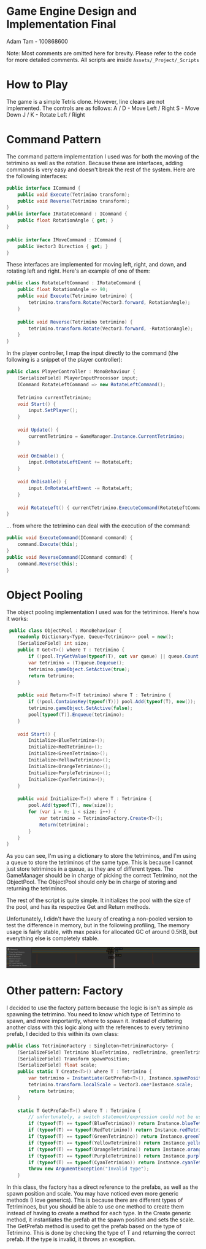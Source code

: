# Game Engine Design and Implementation Final

Adam Tam - 100868600

Note: Most comments are omitted here for brevity. Please refer to the code for more detailed comments.
All scripts are inside `Assets/_Project/_Scripts`

# How to Play
The game is a simple Tetris clone. However, line clears are not implemented.
The controls are as follows:
A / D - Move Left / Right
S - Move Down
J / K - Rotate Left / Right

# Command Pattern

The command pattern implementation I used was for both the moving of the tetrimino as well as the rotation.
Because these are interfaces, adding commands is very easy and doesn't break the rest of the system.
Here are the following interfaces:

```csharp   
public interface ICommand {
    public void Execute(Tetrimino transform);
    public void Reverse(Tetrimino transform);
}
public interface IRotateCommand : ICommand {
    public float RotationAngle { get; }
}
    
public interface IMoveCommand : ICommand {
    public Vector3 Direction { get; }
}
```

These interfaces are implemented for moving left, right, and down, and rotating left and right. 
Here's an example of one of them:
```csharp
public class RotateLeftCommand : IRotateCommand {
    public float RotationAngle => 90;
    public void Execute(Tetrimino tetrimino) {
        tetrimino.transform.Rotate(Vector3.forward, RotationAngle);
    }

    public void Reverse(Tetrimino tetrimino) {
        tetrimino.transform.Rotate(Vector3.forward, -RotationAngle);
    }
}
```

In the player controller, I map the input directly to the command (the following is a snippet of the player controller):
```csharp
public class PlayerController : MonoBehaviour {
    [SerializeField] PlayerInputProcessor input;
    ICommand RotateLeftCommand => new RotateLeftCommand();

    Tetrimino currentTetrimino;
    void Start() {
        input.SetPlayer();
    }

    void Update() {
        currentTetrimino = GameManager.Instance.CurrentTetrimino;
    }

    void OnEnable() {
        input.OnRotateLeftEvent += RotateLeft;
    }

    void OnDisable() {
        input.OnRotateLeftEvent -= RotateLeft;
    }

    void RotateLeft() { currentTetrimino.ExecuteCommand(RotateLeftCommand); }
}
```

... from where the tetrimino can deal with the execution of the command:
```csharp
public void ExecuteCommand(ICommand command) {
    command.Execute(this);
}        
public void ReverseCommand(ICommand command) {
    command.Reverse(this);
}
```

# Object Pooling
The object pooling implementation I used was for the tetriminos. Here's how it works:
```csharp
 public class ObjectPool : MonoBehaviour {
    readonly Dictionary<Type, Queue<Tetrimino>> pool = new();
    [SerializeField] int size;
    public T Get<T>() where T : Tetrimino {
        if (!pool.TryGetValue(typeof(T), out var queue) || queue.Count <= 0) return null;
        var tetrimino = (T)queue.Dequeue();
        tetrimino.gameObject.SetActive(true);
        return tetrimino;
    }

    public void Return<T>(T tetrimino) where T : Tetrimino {
        if (!pool.ContainsKey(typeof(T))) pool.Add(typeof(T), new());
        tetrimino.gameObject.SetActive(false);
        pool[typeof(T)].Enqueue(tetrimino);
    }

    void Start() {
        Initialize<BlueTetrimino>();
        Initialize<RedTetrimino>();
        Initialize<GreenTetrimino>();
        Initialize<YellowTetrimino>();
        Initialize<OrangeTetrimino>();
        Initialize<PurpleTetrimino>();
        Initialize<CyanTetrimino>();
    }

    public void Initialize<T>() where T : Tetrimino {
        pool.Add(typeof(T), new(size));
        for (var i = 0; i < size; i++) {
            var tetrimino = TetriminoFactory.Create<T>();
            Return(tetrimino);
        }
    }
}
```
As you can see, I'm using a dictionary to store the tetriminos, and I'm using a queue to store the tetriminos of the same type.
This is because I cannot just store tetriminos in a queue, as they are of different types. The GameManager should be in charge of picking
the correct Tetrimino, not the ObjectPool. The ObjectPool should only be in charge of storing and returning the tetriminos.

The rest of the script is quite simple. It initializes the pool with the size of the pool, and has its respective Get and Return methods.

Unfortunately, I didn't have the luxury of creating a non-pooled version to test the difference in memory, but in the following profiling,
The memory usage is fairly stable, with max peaks for allocated GC of around 0.5KB, but everything else is completely stable.

![Screenshot From 2024-12-04 14-31-47.png](Screenshot%20From%202024-12-04%2014-31-47.png)

# Other pattern: Factory
I decided to use the factory pattern because the logic is isn't as simple as spawning the tetrimino. You need to know which
type of Tetrimino to spawn, and more importantly, where to spawn it. Instead of cluttering another class with this logic along with the
references to every tetrimino prefab, I decided to this within its own class:
```csharp
public class TetriminoFactory : Singleton<TetriminoFactory> {
    [SerializeField] Tetrimino blueTetrimino, redTetrimino, greenTetrimino, yellowTetrimino, orangeTetrimino, purpleTetrimino, cyanTetrimino;
    [SerializeField] Transform spawnPosition;
    [SerializeField] float scale;
    public static T Create<T>() where T : Tetrimino {
        var tetrimino = Instantiate(GetPrefab<T>(), Instance.spawnPosition.position, Quaternion.identity);
        tetrimino.transform.localScale = Vector3.one*Instance.scale;
        return tetrimino;
    }

    static T GetPrefab<T>() where T : Tetrimino {
        // unfortunately, a switch statement/expression could not be used due to the typeof check not being a constant
        if (typeof(T) == typeof(BlueTetrimino)) return Instance.blueTetrimino as T;
        if (typeof(T) == typeof(RedTetrimino)) return Instance.redTetrimino as T;
        if (typeof(T) == typeof(GreenTetrimino)) return Instance.greenTetrimino as T;
        if (typeof(T) == typeof(YellowTetrimino)) return Instance.yellowTetrimino as T;
        if (typeof(T) == typeof(OrangeTetrimino)) return Instance.orangeTetrimino as T;
        if (typeof(T) == typeof(PurpleTetrimino)) return Instance.purpleTetrimino as T;
        if (typeof(T) == typeof(CyanTetrimino)) return Instance.cyanTetrimino as T;
        throw new ArgumentException("Invalid type");
    }
```

In this class, the factory has a direct reference to the prefabs, as well as the spawn position and scale.
You may have noticed even more generic methods (I love generics). This is because there are different types of Tetriminoes,
but you should be able to use one method to create them instead of having to create a method for each type.
In the Create<T> generic method, it instantiates the prefab at the spawn position and sets the scale. The GetPrefab<T> method is used to get the prefab
based on the type of Tetrimino. This is done by checking the type of T and returning the correct prefab. If the type is invalid, it throws an exception.